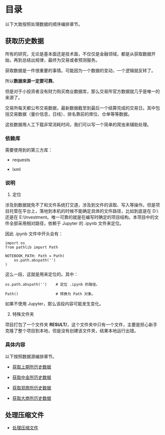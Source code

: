 # 目录

以下大致按照处理数据的顺序编排章节。

## 获取历史数据

所有的研究，无论是基本面还是技术面，不仅仅是金融领域，都是从获取数据开始，再到总结出规律，最终为交易或者预测服务。

获取数据是一件很重要的事情。可能因为一个数据的变动，一个逻辑就反转了。

所以**数据来源一定要可靠**。

但是对于小投资者没有财力购买商业数据库，那么交易所官方数据就几乎是唯一的来源了。

交易所每天都公布交易数据，最新数据截至到最后一个结算完成的交易日。其中包括交易数据（量价信息，日线）、排名靠前的席位、仓单等等数据。

这些数据用人工下载非常消耗时间，我们可以写一个简单的爬虫来辅助处理。


### 依赖库

需要使用到的第三方库：

- requests

- lxml


### 说明

1. 定位

涉及到数据就免不了和文件系统打交道，涉及到文件的读取、写入等操作。但是项目托管在平台上，落地到本机的时候不能确定具体的文件路径，比如到底是在 D:\ 还是在 E:\Investment。唯一可靠的就是在编写时确定的项目结构。本项目中的文件全部采用相对路径，依赖于 Jupyter 的 .ipynb 文件来定位。

因此 .ipynb 文件中开头会有：

```
import os
from pathlib import Path

NOTEBOOK_PATH: Path = Path(
    os.path.abspath('')
)
```

这么一段，这就是用来定位的。其中：

```
os.path.abspath('')    # 定位 .ipynb 的路径。

Path()                 # 转换为 Path 对象。
```

如果不使用 Jupyter，那么该段内容可能发生变化。

2. 特殊文件夹

项目打包了一个文件夹 **RESULT/**，这个文件夹中只有一个文件，主要是担心新手克隆了整个项目到本地，但是没有创建该文件夹，结果本地运行出错。

### 具体内容

以下按照数据源编排章节。

- [获取上期所历史数据](获取上期所历史数据.ipynb)

- [获取中金所历史数据](获取中金所历史数据.ipynb)

- [获取郑商所历史数据](获取郑商所历史数据.ipynb)

- [获取大商所历史数据](获取大商所历史数据.ipynb)


## 处理压缩文件

- [处理压缩文件](处理压缩文件.ipynb)
